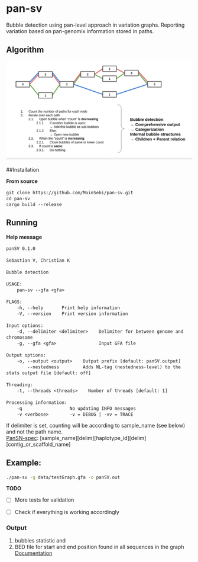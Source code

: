# pan-sv

Bubble detection using pan-level approach in variation graphs. Reporting variation based on pan-genomix information stored in paths. 



## Algorithm 
![Alt text](doc/algo_simple.png "Algorithm simple")

##Installation 

**From source** 
```text
git clone https://github.com/MoinSebi/pan-sv.git
cd pan-sv 
cargo build --release
```

## Running 
**Help message**
```text 
panSV 0.1.0

Sebastian V, Christian K

Bubble detection

USAGE:
    pan-sv --gfa <gfa>

FLAGS:
    -h, --help       Print help information
    -V, --version    Print version information

Input options:
    -d, --delimiter <delimiter>    Delimiter for between genome and chromosome
    -g, --gfa <gfa>                Input GFA file

Output options:
    -o, --output <output>    Output prefix [default: panSV.output]
        --nestedness         Adds NL-tag (nestedness-level) to the stats output file [default: off]

Threading:
    -t, --threads <threads>    Number of threads [default: 1]

Processing information:
    -q                  No updating INFO messages
    -v <verbose>        -v = DEBUG | -vv = TRACE
```
If delimiter is set, counting will be according to sample_name (see below) and not the path name.   
[PanSN-spec](https://github.com/pangenome/PanSN-spec): [sample_name][delim][haplotype_id][delim][contig_or_scaffold_name]


## Example: 
```bash
./pan-sv -g data/testGraph.gfa -o panSV.out
```

**TODO**
- [ ] More tests for validation
- [ ] Check if everything is working accordingly


### Output
1) bubbles statistic and
2) BED file for start and end position found in all sequences in the graph
[Documentation](doc.md)
